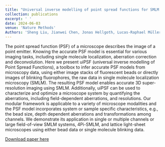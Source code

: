 ```yaml
---
title: "Universal inverse modelling of point spread functions for SMLM localization and microscope characterization"
collection: publications
excerpt: ' '
date: 2024-06-03
venue: 'Nature Methods'
Authors: 'Sheng Liu, Jianwei Chen, Jonas Hellgoth, Lucas-Raphael Müller, Boris Ferdman, Christian Karras, Dafei Xiao, Keith A. Lidke, Rainer Heintzmann, Yoav Shechtman, Yiming Li&Jonas Ries(2024). &quot;Universal inverse modelling of point spread functions for SMLM localization and microscope characterization &quot; <i>Nature Methods</i>.'
---
```

The point spread function (PSF) of a microscope describes the image of a point emitter. Knowing the accurate PSF model is essential for various imaging tasks, including single molecule localization, aberration correction and deconvolution. Here we present uiPSF (universal inverse modelling of Point Spread Functions), a toolbox to infer accurate PSF models from microscopy data, using either image stacks of fluorescent beads or directly images of blinking fluorophores, the raw data in single molecule localization microscopy (SMLM). The resulting PSF model enables accurate 3D super-resolution imaging using SMLM. Additionally, uiPSF can be used to characterize and optimize a microscope system by quantifying the aberrations, including field-dependent aberrations, and resolutions. Our modular framework is applicable to a variety of microscope modalities and the PSF model incorporates system or sample specific characteristics, e.g., the bead size, depth dependent aberrations and transformations among channels. We demonstrate its application in single or multiple channels or large field-of-view SMLM systems, 4Pi-SMLM, and lattice light-sheet microscopes using either bead data or single molecule blinking data.

[Download paper here](http://dx.doi.org/10.1038/s41592-024-02282-x)
